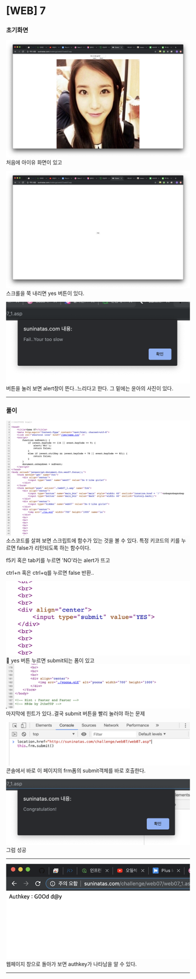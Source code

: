 # [WEB] 7

### 초기화면
![초기화면](./img/7_1.png)
처음에 아이유 화면이 있고

![초기화면](./img/7_2.png)
스크롤을 쭉 내리면 yes 버튼이 있다.

![초기화면](./img/7_3.png)
버튼을 눌러 보면 alert창이 뜬다..느리다고 한다.
그 밑에는 윤아의 사진이 있다.

---
### 풀이

![소스코드](./img/7_6.png)
소스코드를 살펴 보면 스크립트에 함수가 있는 것을 볼 수 있다. 특정 키코드의 키를 누르면 false가 리턴되도록 하는 함수이다. 

f5키 혹은 tab키를 누르면 'NO'라는 alert가 뜨고

ctrl+n 혹은 ctrl+q를 누르면 false 반환.. 

![소스코드](./img/7_4.png)
yes 버튼 누르면 submit되는 폼이 있고
![소스코드](./img/7_5.png)
마지막에 힌트가 있다..결국 submit 버튼을 빨리 눌러야 하는 문제


![콘솔](./img/7_7.png)
콘솔에서 바로 이 페이지의 frm폼의 submit객체를 바로 호출한다.

![성공](./img/7_8.png)
그럼 성공

---

![authkey](./img/7_authkey.png)
웹페이지 창으로 돌아가 보면 authkey가 나타남을 알 수 있다.

---